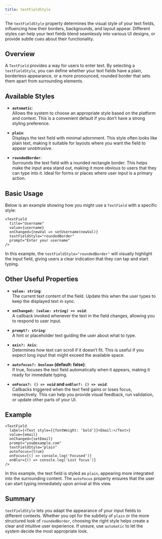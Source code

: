 ```yaml
---
title: textFieldStyle
---
```

The `textFieldStyle` property determines the visual style of your text fields, influencing how their borders, backgrounds, and layout appear. Different styles can help your text fields blend seamlessly into various UI designs, or provide subtle cues about their functionality.

## Overview

A `TextField` provides a way for users to enter text. By selecting a `textFieldStyle`, you can define whether your text fields have a plain, borderless appearance, or a more pronounced, rounded border that sets them apart from surrounding elements.

## Available Styles

- **`automatic`**:  
  Allows the system to choose an appropriate style based on the platform and context. This is a convenient default if you don’t have a strong styling preference.

- **`plain`**:  
  Displays the text field with minimal adornment. This style often looks like plain text, making it suitable for layouts where you want the field to appear unobtrusive.

- **`roundedBorder`**:  
  Surrounds the text field with a rounded rectangle border. This helps make the input area stand out, making it more obvious to users that they can type into it. Ideal for forms or places where user input is a primary action.

## Basic Usage

Below is an example showing how you might use a `TextField` with a specific style:

```tsx
<TextField
  title="Username"
  value={username}
  onChanged={newVal => setUsername(newVal)}
  textFieldStyle="roundedBorder"
  prompt="Enter your username"
/>
```

In this example, the `textFieldStyle="roundedBorder"` will visually highlight the input field, giving users a clear indication that they can tap and start typing.

## Other Useful Properties

- **`value: string`**:  
  The current text content of the field. Update this when the user types to keep the displayed text in sync.

- **`onChanged: (value: string) => void`**:  
  A callback invoked whenever the text in the field changes, allowing you to respond to user input.

- **`prompt?: string`**:  
  A hint or placeholder text guiding the user about what to type.

- **`axis?: Axis`**:  
  Determines how text can scroll if it doesn’t fit. This is useful if you expect long input that might exceed the available space.

- **`autofocus?: boolean` (default: false)**:  
  If true, focuses the text field automatically when it appears, making it ready for immediate typing.

- **`onFocus?: () => void` and `onBlur?: () => void`**:  
  Callbacks triggered when the text field gains or loses focus, respectively. This can help you provide visual feedback, run validation, or update other parts of your UI.

## Example

```tsx
<TextField
  label={<Text style={{fontWeight: 'bold'}}>Email:</Text>}
  value={email}
  onChanged={setEmail}
  prompt="you@example.com"
  textFieldStyle="plain"
  autofocus={true}
  onFocus={() => console.log('Focused')}
  onBlur={() => console.log('Lost focus')}
/>
```

In this example, the text field is styled as `plain`, appearing more integrated into the surrounding content. The `autofocus` property ensures that the user can start typing immediately upon arrival at this view.

## Summary

`textFieldStyle` lets you adapt the appearance of your input fields to different contexts. Whether you opt for the subtlety of `plain` or the more structured look of `roundedBorder`, choosing the right style helps create a clear and intuitive user experience. If unsure, use `automatic` to let the system decide the most appropriate look.
